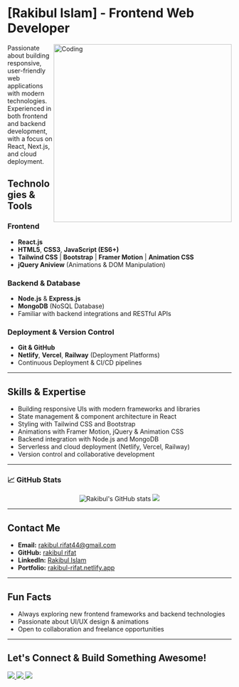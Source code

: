 #  [Rakibul Islam] - Frontend Web Developer

<img align="right" alt="Coding" width="400" src="https://media.giphy.com/media/qgQUggAC3Pfv687qPC/giphy.gif" />

 Passionate about building responsive, user-friendly web applications with modern technologies. Experienced in both frontend and backend development, with a focus on React, Next.js, and cloud deployment.

##  Technologies & Tools

### Frontend
- **React.js** 
- **HTML5**, **CSS3**, **JavaScript (ES6+)**
- **Tailwind CSS** | **Bootstrap** | **Framer Motion** | **Animation CSS**
- **jQuery Aniview** (Animations & DOM Manipulation)

### Backend & Database
- **Node.js** & **Express.js**
- **MongoDB** (NoSQL Database)
- Familiar with backend integrations and RESTful APIs

### Deployment & Version Control
- **Git & GitHub**
- **Netlify**, **Vercel**, **Railway** (Deployment Platforms)
- Continuous Deployment & CI/CD pipelines

---

##  Skills & Expertise

- Building responsive UIs with modern frameworks and libraries
- State management & component architecture in React
- Styling with Tailwind CSS and Bootstrap
- Animations with Framer Motion, jQuery & Animation CSS
- Backend integration with Node.js and MongoDB
- Serverless and cloud deployment (Netlify, Vercel, Railway)
- Version control and collaborative development

---

### 📈 GitHub Stats

<p align="center">
  <img src="https://github-readme-stats.vercel.app/api?username=Rakibul-Rifat&show_icons=true&theme=radical" alt="Rakibul's GitHub stats" />
  <img src="https://github-readme-stats.vercel.app/api/top-langs/?username=Rakibul-Rifat&layout=compact&theme=radical" />
</p>

---

##  Contact Me

- **Email:** rakibul.rifat44@gmail.com  
- **GitHub:** [rakibul rifat](https://github.com/rakibul-rifat)  
- **LinkedIn:** [Rakibul Islam](https://linkedin.com/in/rakibul-rifat)  
- **Portfolio:** [rakibul-rifat.netlify.app](https://rakibul-rifat.netlify.app)

---

##  Fun Facts

- Always exploring new frontend frameworks and backend technologies
- Passionate about UI/UX design & animations
- Open to collaboration and freelance opportunities

---

##  Let's Connect & Build Something Awesome!

<p>
  <a href="https://www.linkedin.com/in/rakibul-rifat" target="_blank">
    <img src="https://img.shields.io/badge/LinkedIn-0A66C2?style=flat&logo=linkedin&logoColor=white" />
  </a>
  <a href="rakibul.rifat44@gmail.com" target="_blank">
    <img src="https://img.shields.io/badge/Gmail-D14836?style=flat&logo=gmail&logoColor=white" />
  </a>
  <a href="https://rakibul.rifat.netlify.app" target="_blank">
    <img src="https://img.shields.io/badge/Portfolio-000?style=flat&logo=vercel&logoColor=white" />
  </a>
</p>
